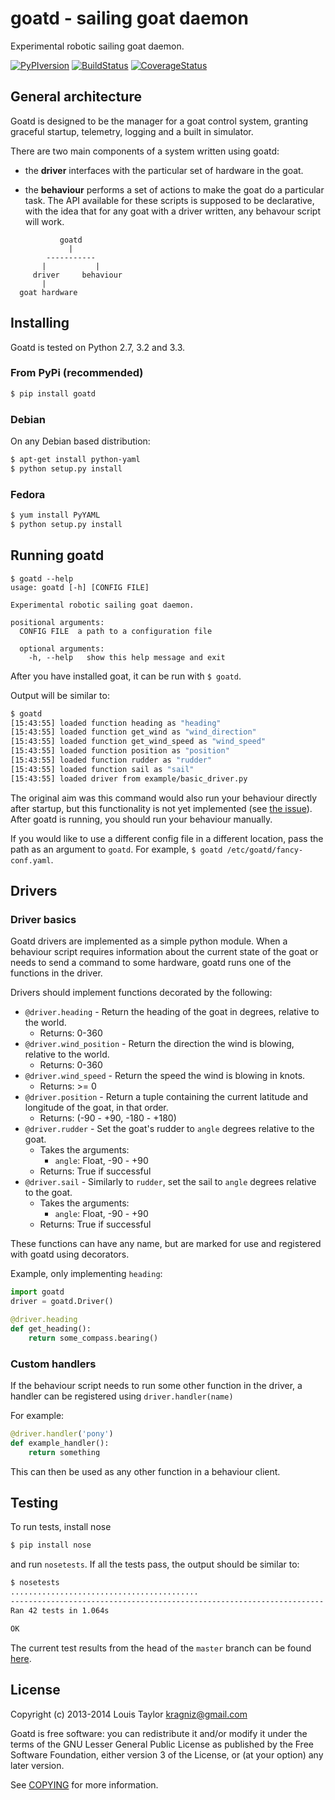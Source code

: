 goatd - sailing goat daemon 
===========================

Experimental robotic sailing goat daemon.

[![PyPIversion](https://badge.fury.io/py/goatd.svg)](http://badge.fury.io/py/goatd)
[![BuildStatus](https://travis-ci.org/goatd/goatd.png?branch=master)](https://travis-ci.org/goatd/goatd)
[![CoverageStatus](https://coveralls.io/repos/goatd/goatd/badge.png?branch=master&style=flat)](https://coveralls.io/r/goatd/goatd?branch=master)

General architecture
-----------

Goatd is designed to be the manager for a goat control system, granting
graceful startup, telemetry, logging and a built in simulator.

There are two main components of a system written using goatd:

  - the __driver__ interfaces with the particular set of hardware in the goat.

  - the __behaviour__ performs a set of actions to make the goat do a
    particular task. The API available for these scripts is supposed to be
    declarative, with the idea that for any goat with a driver written, any
    behavour script will work.

```
           goatd
             |
        -----------
       |           |
     driver     behaviour
       |
  goat hardware
```

Installing
----------

Goatd is tested on Python 2.7, 3.2 and 3.3.

### From PyPi (recommended)

```bash
$ pip install goatd
```

### Debian

On any Debian based distribution:

```bash
$ apt-get install python-yaml
$ python setup.py install
```

### Fedora

```bash
$ yum install PyYAML
$ python setup.py install
```

Running goatd
-------------

```
$ goatd --help
usage: goatd [-h] [CONFIG FILE]

Experimental robotic sailing goat daemon.

positional arguments:
  CONFIG FILE  a path to a configuration file

  optional arguments:
    -h, --help   show this help message and exit
```

After you have installed goat, it can be run with `$ goatd`.

Output will be similar to:

```bash
$ goatd
[15:43:55] loaded function heading as "heading"
[15:43:55] loaded function get_wind as "wind_direction"
[15:43:55] loaded function get_wind_speed as "wind_speed"
[15:43:55] loaded function position as "position"
[15:43:55] loaded function rudder as "rudder"
[15:43:55] loaded function sail as "sail"
[15:43:55] loaded driver from example/basic_driver.py
```

The original aim was this command would also run your behaviour directly after
startup, but this functionality is not yet implemented (see [the
issue](https://github.com/goatd/goatd/issues/1)). After goatd is running, you
should run your behaviour manually.

If you would like to use a different config file in a different location, pass
the path as an argument to `goatd`. For example, `$ goatd /etc/goatd/fancy-conf.yaml`.

Drivers
-------

### Driver basics

Goatd drivers are implemented as a simple python module. When a behaviour
script requires information about the current state of the goat or needs to
send a command to some hardware, goatd runs one of the functions in the driver.

Drivers should implement functions decorated by the following:

  - `@driver.heading` - Return the heading of the goat in degrees, relative to the
    world.
    - Returns: 0-360
  - `@driver.wind_position` - Return the direction the wind is blowing, relative to the world.
    - Returns: 0-360
  - `@driver.wind_speed` - Return the speed the wind is blowing in knots.
    - Returns: >= 0
  - `@driver.position` - Return a tuple containing the current latitude and longitude
    of the goat, in that order.
    - Returns: (-90 - +90, -180 - +180)
  - `@driver.rudder` - Set the goat's rudder to `angle`  degrees relative to the
    goat.
    - Takes the arguments:
      - `angle`: Float, -90 - +90
    - Returns: True if successful
  - `@driver.sail` - Similarly to `rudder`, set the sail to `angle` degrees
    relative to the goat.
    - Takes the arguments:
      - `angle`: Float, -90 - +90
    - Returns: True if successful

These functions can have any name, but are marked for use and registered with
goatd using decorators.

Example, only implementing `heading`:

```python
import goatd
driver = goatd.Driver()

@driver.heading
def get_heading():
    return some_compass.bearing()
```

### Custom handlers

If the behaviour script needs to run some other function in the driver, a
handler can be registered using `driver.handler(name)`

For example:

```python
@driver.handler('pony')
def example_handler():
    return something
```

This can then be used as any other function in a behaviour client.

Testing
-------

To run tests, install nose

```bash
$ pip install nose
```

and run `nosetests`. If all the tests pass, the output should be similar to:

```bash
$ nosetests
..........................................
----------------------------------------------------------------------
Ran 42 tests in 1.064s

OK
```

The current test results from the head of the `master` branch can be found
[here](https://travis-ci.org/goatd/goatd).

License
-------

Copyright (c) 2013-2014 Louis Taylor <kragniz@gmail.com>

Goatd is free software: you can redistribute it and/or modify it under the
terms of the GNU Lesser General Public License as published by the Free
Software Foundation, either version 3 of the License, or (at your option) any
later version.

See [COPYING](COPYING) for more information.
